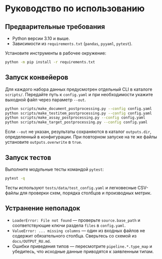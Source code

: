 # Руководство по использованию

## Предварительные требования

* Python версии 3.10 и выше.
* Зависимости из `requirements.txt` (`pandas`, `pyyaml`, `pytest`).

Установите инструменты в рабочее окружение:

```bash
python -m pip install -r requirements.txt
```

## Запуск конвейеров

Для каждого набора данных предусмотрен отдельный CLI в каталоге `scripts/`.
Передайте путь к `config.yaml` и при необходимости укажите выходной файл через
параметр `--out`.

```bash
python scripts/make_document_postprocessing.py --config config.yaml
python scripts/make_testitem_postprocessing.py --config config.yaml
python scripts/make_assay_postprocessing.py --config config.yaml
python scripts/make_target_postprocessing.py --config config.yaml
```

Если `--out` не указан, результаты сохраняются в каталог `outputs.dir`,
определенный в конфигурации. При повторном запуске на те же файлы установите
`outputs.overwrite` в `true`.

## Запуск тестов

Выполните модульные тесты командой `pytest`:

```bash
pytest -q
```

Тесты используют `tests/data/test_config.yaml` и легковесные CSV-файлы для
проверки схем, порядка столбцов и производных метрик.

## Устранение неполадок

* `LoaderError: File not found` — проверьте `source.base_path` и соответствующие
  ключи раздела `files` в `config.yaml`.
* `ValueError: ... missing columns` — один из входных файлов не содержит
  обязательного столбца. Сверьтесь со схемой из `docs/OUTPUT_RU.md`.
* Ошибки приведения типов — пересмотрите `pipeline.*.type_map` и убедитесь, что
  исходные данные приводятся к заявленным типам.
